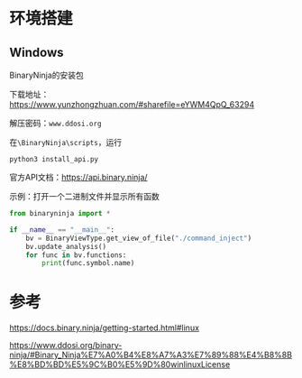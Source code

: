 # 环境搭建

## Windows

BinaryNinja的安装包

下载地址：https://www.yunzhongzhuan.com/#sharefile=eYWM4QpQ_63294

解压密码：`www.ddosi.org`

在`\BinaryNinja\scripts`，运行

```
python3 install_api.py
```

官方API文档：https://api.binary.ninja/

示例：打开一个二进制文件并显示所有函数

```python
from binaryninja import *

if __name__ == "__main__":
    bv = BinaryViewType.get_view_of_file("./command_inject")
    bv.update_analysis()
    for func in bv.functions:
        print(func.symbol.name)
```



# 参考

https://docs.binary.ninja/getting-started.html#linux

https://www.ddosi.org/binary-ninja/#Binary_Ninja%E7%A0%B4%E8%A7%A3%E7%89%88%E4%B8%8B%E8%BD%BD%E5%9C%B0%E5%9D%80winlinuxLicense